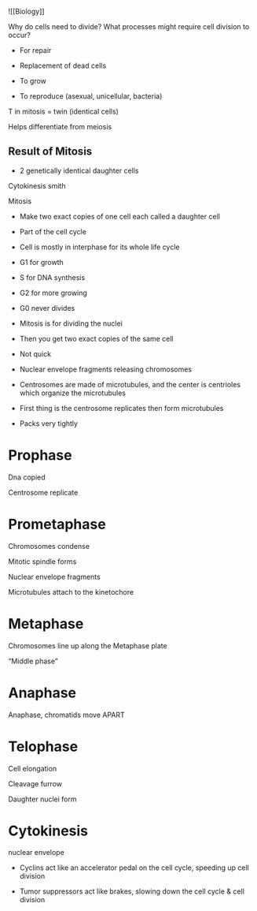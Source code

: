 ![[Biology]]

 Why do cells need to divide? What processes might require cell division to occur?

-   For repair
    
-   Replacement of dead cells
    
-   To grow
    
-   To reproduce (asexual, unicellular, bacteria)
  

T in mitosis = twin (identical cells)

Helps differentiate from meiosis 

  

## Result of Mitosis

-   2 genetically identical daughter cells
  

Cytokinesis smith

  
  
  

Mitosis

-   Make two exact copies of one cell each called a daughter cell
    
-   Part of the cell cycle
    
-   Cell is mostly in interphase for its whole life cycle
    
-   G1 for growth
    
-   S for DNA synthesis
    
-   G2 for more growing
    
-   G0 never divides
    
-   Mitosis is for dividing the nuclei
    
-   Then you get two exact copies of the same cell
    
-   Not quick
    
-   Nuclear envelope fragments releasing chromosomes
    
-   Centrosomes are made of microtubules, and the center is centrioles which organize the microtubules
    
-   First thing is the centrosome replicates then form microtubules
    
-   Packs very tightly
# Prophase

Dna copied

Centrosome replicate

# Prometaphase

Chromosomes condense

Mitotic spindle forms

Nuclear envelope fragments

Microtubules attach to the kinetochore 

# Metaphase

Chromosomes line up along the Metaphase plate

“Middle phase”

# Anaphase

Anaphase, chromatids move APART

# Telophase

Cell elongation

Cleavage furrow

Daughter nuclei form

# Cytokinesis

nuclear envelope

  
  
  

-   Cyclins act like an accelerator pedal on the cell cycle, speeding up cell division
    
-   Tumor suppressors act like brakes, slowing down the cell cycle & cell division
  
  
